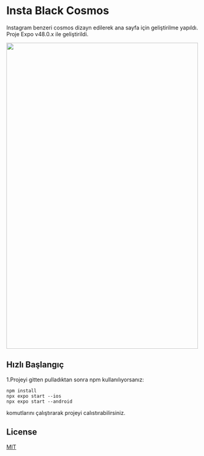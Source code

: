 # Insta Black Cosmos

Instagram benzeri cosmos dizayn edilerek ana sayfa için geliştirilme yapıldı. Proje Expo v48.0.x ile geliştirildi.

<img src="https://user-images.githubusercontent.com/18294228/228537334-2e69feba-98e0-4745-af3c-a42ad94d9241.png" width="500" height="800">

## Hızlı Başlangıç

1.Projeyi gitten pulladıktan sonra npm kullanılıyorsanız:

```
npm install 
npx expo start --ios
npx expo start --android
```

komutlarını çalıştırarak projeyi calıstırabilirsiniz.

## License

[MIT](https://choosealicense.com/licenses/mit/)

